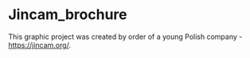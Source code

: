 # Jincam_brochure
This graphic project was created by order of a young Polish company - https://jincam.org/.

